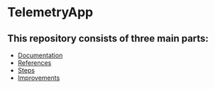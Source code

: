# TelemetryApp

## This repository consists of three main parts:

  - [Documentation](Documentation)
   - [References](Documentation/References.md)
   - [Steps](Documentation/Steps)
   - [Improvements](Documentation/Improvements.md)
